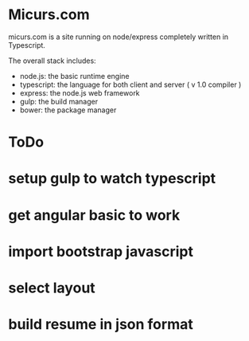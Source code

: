 Micurs.com
==================================

micurs.com is a site running on node/express completely written in Typescript.

The overall stack includes:

* node.js: the basic runtime engine
* typescript: the language for both client and server ( v 1.0 compiler )
* express: the node.js web framework
* gulp: the build manager
* bower: the package manager



ToDo
======================

# setup gulp to watch typescript
# get angular basic to work
# import bootstrap javascript
# select layout
# build resume in json format

